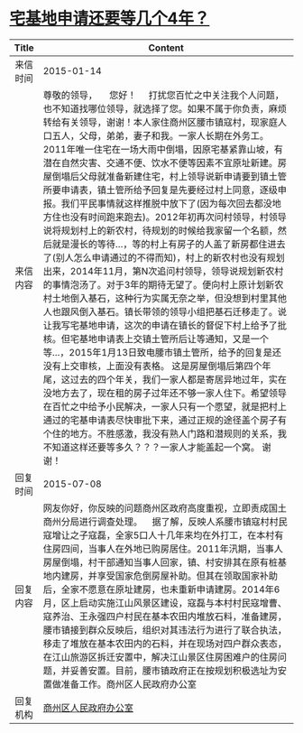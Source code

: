 # [宅基地申请还要等几个4年？](http://www.shangluo.gov.cn/zmhd/ldxxxx.jsp?urltype=leadermail.LeaderMailContentUrl&wbtreeid=1112&leadermailid=2912)

| Title |                                                                                                                                                                                                                                                                                                                                                                               Content                                                                                                                                                                                                                                                                                                                                                                                |
|:-----:|----------------------------------------------------------------------------------------------------------------------------------------------------------------------------------------------------------------------------------------------------------------------------------------------------------------------------------------------------------------------------------------------------------------------------------------------------------------------------------------------------------------------------------------------------------------------------------------------------------------------------------------------------------------------------------------------------------------------------------------------------------------------|
| 来信时间  | 2015-01-14                                                                                                                                                                                                                                                                                                                                                                                                                                                                                                                                                                                                                                                                                                                                                           |
| 来信内容  | 尊敬的领导，     您好！     打扰您百忙之中关注我个人问题，也不知道找哪位领导，就选择了您。如果不属于你负责，麻烦转给有关领导，谢谢！本人家住商州区腰市镇寇村，现家庭人口五人，父母，弟弟，妻子和我。一家人长期在外务工。2011年唯一住宅在一场大雨中倒塌，因原宅基紧靠山坡，有潜在自然灾害、交通不便、饮水不便等因素不宜原址新建。房屋倒塌后父母就准备新建住宅，村上领导说新申请要到镇土管所要申请表，镇土管所给予回复是先要经过村上同意，逐级申报。我们平民事情就这样推脱中放下了(因为每次回去都没地方住也没有时间跑来跑去)。2012年初再次问村领导，村领导说将规划村上的新农村，待规划的时候给我家留一个名额，然后就是漫长的等待…，等的村上有房子的人盖了新房都住进去了(别人怎么申请通过的不得而知)，村上的新农村也没有规划出来，2014年11月，第N次追问村领导，领导说规划新农村的事情泡汤了。对于3年的期待无望了。便向村上原计划新农村土地倒入基石，这种行为实属无奈之举，但没想到村里其他人也跟风倒入基石。镇长带领的领导小组把基石迁移走了。说让我写宅基地申请，这次的申请在镇长的督促下村上给予了批核。但宅基地申请表上交镇土管所后让等通知，又是一个等…，2015年1月13日致电腰市镇土管所，给予的回复是还没有上交审核，上面没有表格。 这是房屋倒塌后第四个年尾，这过去的四个年关，我们一家人都是寄居异地过年，实在没地方去了，现在租的房子过年还不够一家人住下。希望领导在百忙之中给予小民解决，一家人只有一个愿望，就是把村上通过的宅基申请表尽快审批下来，通过正规的途径盖个房子有个住的地方。不胜感激，我没有熟人门路和潜规则的关系，我不知道这样还要等多久？？？一家人才能盖起一个窝。 谢谢！ |
| 回复时间  | 2015-07-08                                                                                                                                                                                                                                                                                                                                                                                                                                                                                                                                                                                                                                                                                                                                                           |
| 回复内容  | 网友你好，你反映的问题商州区政府高度重视，立即责成国土商州分局进行调查处理。    据了解，反映人系腰市镇寇村村民寇增让之子寇磊，全家5口人十几年来均在外打工，在本村有住房四间，当事人在外地已购房居住。2011年汛期，当事人房屋倒塌，村干部通知当事人回家，镇、村安排其在原有桩基地内建房，并享受国家危倒房屋补助。但其在领取国家补助后，全家不愿意在原址建房，也未重新申请建房。2014年6月，区上启动实施江山风景区建设，寇磊与本村村民寇增曹、寇养治、王永强四户村民在基本农田内堆放石料，准备建房，腰市镇接到群众反映后，组织对其违法行为进行了联合执法，移走了堆放在基本农田内的石料，并在现场对四户群众表态，在江山旅游区拆迁安置中，解决江山景区住房困难户的住房问题，并妥善安置。目前，腰市镇政府正在按规划积极选址为安置做准备工作。商州区人民政府办公室                                                                                                                                                                                                                                                                                                                                                                                 |
| 回复机构  | [商州区人民政府办公室](../../category/agencies/商州区人民政府办公室.md)                                                                                                                                                                                                                                                                                                                                                                                                                                                                                                                                                                                                                                                                                                                  |